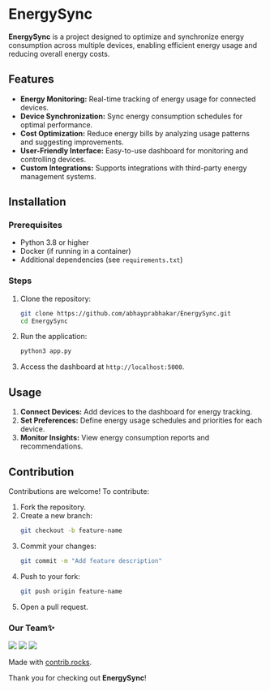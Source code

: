 # EnergySync  
**EnergySync** is a project designed to optimize and synchronize energy consumption across multiple devices, enabling efficient energy usage and reducing overall energy costs.  

## Features  
- **Energy Monitoring:** Real-time tracking of energy usage for connected devices.  
- **Device Synchronization:** Sync energy consumption schedules for optimal performance.  
- **Cost Optimization:** Reduce energy bills by analyzing usage patterns and suggesting improvements.  
- **User-Friendly Interface:** Easy-to-use dashboard for monitoring and controlling devices.  
- **Custom Integrations:** Supports integrations with third-party energy management systems.  

## Installation  

### Prerequisites  
- Python 3.8 or higher  
- Docker (if running in a container)  
- Additional dependencies (see `requirements.txt`)  

### Steps  
1. Clone the repository:  
   ```bash  
   git clone https://github.com/abhayprabhakar/EnergySync.git  
   cd EnergySync  
   ```  
2. Run the application:  
   ```bash  
   python3 app.py  
   ```  

3. Access the dashboard at `http://localhost:5000`.  

## Usage  
1. **Connect Devices:** Add devices to the dashboard for energy tracking.  
2. **Set Preferences:** Define energy usage schedules and priorities for each device.  
3. **Monitor Insights:** View energy consumption reports and recommendations.  

## Contribution  
Contributions are welcome! To contribute:  
1. Fork the repository.  
2. Create a new branch:  
   ```bash  
   git checkout -b feature-name  
   ```  
3. Commit your changes:  
   ```bash  
   git commit -m "Add feature description"  
   ```  
4. Push to your fork:  
   ```bash  
   git push origin feature-name  
   ```  
5. Open a pull request.  

### Our Team✨
<a href="https://github.com/abhayprabhakar" style="text-decoration: none"><img src="https://contrib.rocks/image?repo=abhayprabhakar/abhayprabhakar"/></a>
<a href="https://github.com/devady" style="text-decoration: none"><img src="https://contrib.rocks/image?repo=devady/devady"/></a>
<a href="https://github.com/toxicskulll/EnergySync/graphs/contributors"><img src="https://contrib.rocks/image?repo=toxicskulll/EnergySync" /></a>

Made with [contrib.rocks](https://contrib.rocks).

Thank you for checking out **EnergySync**!  
